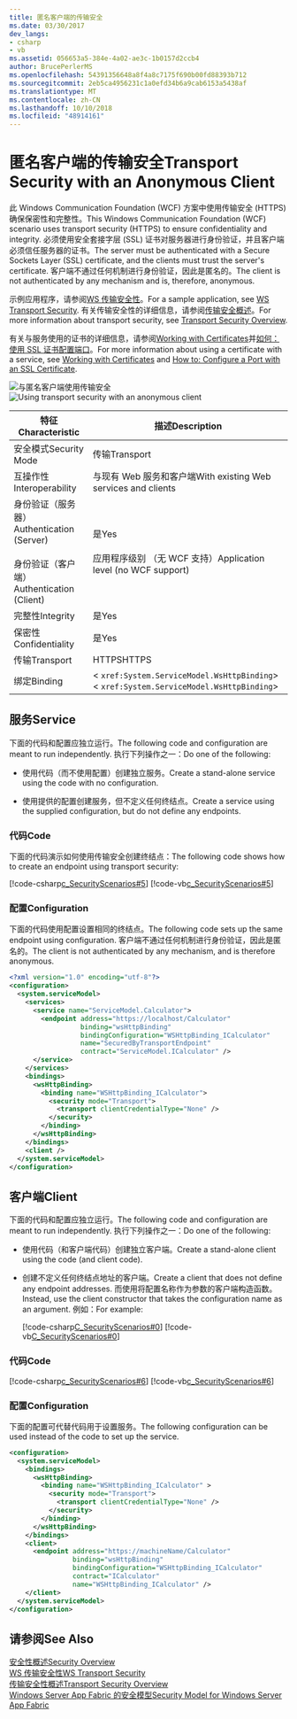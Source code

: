 ```yaml
---
title: 匿名客户端的传输安全
ms.date: 03/30/2017
dev_langs:
- csharp
- vb
ms.assetid: 056653a5-384e-4a02-ae3c-1b0157d2ccb4
author: BrucePerlerMS
ms.openlocfilehash: 54391356648a8f4a8c7175f690b00fd88393b712
ms.sourcegitcommit: 2eb5ca4956231c1a0efd34b6a9cab6153a5438af
ms.translationtype: MT
ms.contentlocale: zh-CN
ms.lasthandoff: 10/10/2018
ms.locfileid: "48914161"
---
```

# <a name="transport-security-with-an-anonymous-client"></a><span data-ttu-id="e39b7-102">匿名客户端的传输安全</span><span class="sxs-lookup"><span data-stu-id="e39b7-102">Transport Security with an Anonymous Client</span></span>
<span data-ttu-id="e39b7-103">此 Windows Communication Foundation (WCF) 方案中使用传输安全 (HTTPS) 确保保密性和完整性。</span><span class="sxs-lookup"><span data-stu-id="e39b7-103">This Windows Communication Foundation (WCF) scenario uses transport security (HTTPS) to ensure confidentiality and integrity.</span></span> <span data-ttu-id="e39b7-104">必须使用安全套接字层 (SSL) 证书对服务器进行身份验证，并且客户端必须信任服务器的证书。</span><span class="sxs-lookup"><span data-stu-id="e39b7-104">The server must be authenticated with a Secure Sockets Layer (SSL) certificate, and the clients must trust the server's certificate.</span></span> <span data-ttu-id="e39b7-105">客户端不通过任何机制进行身份验证，因此是匿名的。</span><span class="sxs-lookup"><span data-stu-id="e39b7-105">The client is not authenticated by any mechanism and is, therefore, anonymous.</span></span>  
  
 <span data-ttu-id="e39b7-106">示例应用程序，请参阅[WS 传输安全性](../../../../docs/framework/wcf/samples/ws-transport-security.md)。</span><span class="sxs-lookup"><span data-stu-id="e39b7-106">For a sample application, see [WS Transport Security](../../../../docs/framework/wcf/samples/ws-transport-security.md).</span></span> <span data-ttu-id="e39b7-107">有关传输安全性的详细信息，请参阅[传输安全概述](../../../../docs/framework/wcf/feature-details/transport-security-overview.md)。</span><span class="sxs-lookup"><span data-stu-id="e39b7-107">For more information about transport security, see [Transport Security Overview](../../../../docs/framework/wcf/feature-details/transport-security-overview.md).</span></span>  
  
 <span data-ttu-id="e39b7-108">有关与服务使用的证书的详细信息，请参阅[Working with Certificates](../../../../docs/framework/wcf/feature-details/working-with-certificates.md)并[如何： 使用 SSL 证书配置端口](../../../../docs/framework/wcf/feature-details/how-to-configure-a-port-with-an-ssl-certificate.md)。</span><span class="sxs-lookup"><span data-stu-id="e39b7-108">For more information about using a certificate with a service, see [Working with Certificates](../../../../docs/framework/wcf/feature-details/working-with-certificates.md) and [How to: Configure a Port with an SSL Certificate](../../../../docs/framework/wcf/feature-details/how-to-configure-a-port-with-an-ssl-certificate.md).</span></span>  
  
 <span data-ttu-id="e39b7-109">![与匿名客户端使用传输安全](../../../../docs/framework/wcf/feature-details/media/8fa2e931-0cfb-4aaa-9272-91d652b85d8d.gif "8fa2e931-0cfb-4aaa-9272-91d652b85d8d")</span><span class="sxs-lookup"><span data-stu-id="e39b7-109">![Using transport security with an anonymous client](../../../../docs/framework/wcf/feature-details/media/8fa2e931-0cfb-4aaa-9272-91d652b85d8d.gif "8fa2e931-0cfb-4aaa-9272-91d652b85d8d")</span></span>  
  
|<span data-ttu-id="e39b7-110">特征</span><span class="sxs-lookup"><span data-stu-id="e39b7-110">Characteristic</span></span>|<span data-ttu-id="e39b7-111">描述</span><span class="sxs-lookup"><span data-stu-id="e39b7-111">Description</span></span>|  
|--------------------|-----------------|  
|<span data-ttu-id="e39b7-112">安全模式</span><span class="sxs-lookup"><span data-stu-id="e39b7-112">Security Mode</span></span>|<span data-ttu-id="e39b7-113">传输</span><span class="sxs-lookup"><span data-stu-id="e39b7-113">Transport</span></span>|  
|<span data-ttu-id="e39b7-114">互操作性</span><span class="sxs-lookup"><span data-stu-id="e39b7-114">Interoperability</span></span>|<span data-ttu-id="e39b7-115">与现有 Web 服务和客户端</span><span class="sxs-lookup"><span data-stu-id="e39b7-115">With existing Web services and clients</span></span>|  
|<span data-ttu-id="e39b7-116">身份验证（服务器）</span><span class="sxs-lookup"><span data-stu-id="e39b7-116">Authentication (Server)</span></span><br /><br /> <span data-ttu-id="e39b7-117">身份验证（客户端）</span><span class="sxs-lookup"><span data-stu-id="e39b7-117">Authentication (Client)</span></span>|<span data-ttu-id="e39b7-118">是</span><span class="sxs-lookup"><span data-stu-id="e39b7-118">Yes</span></span><br /><br /> <span data-ttu-id="e39b7-119">应用程序级别 （无 WCF 支持）</span><span class="sxs-lookup"><span data-stu-id="e39b7-119">Application level (no WCF support)</span></span>|  
|<span data-ttu-id="e39b7-120">完整性</span><span class="sxs-lookup"><span data-stu-id="e39b7-120">Integrity</span></span>|<span data-ttu-id="e39b7-121">是</span><span class="sxs-lookup"><span data-stu-id="e39b7-121">Yes</span></span>|  
|<span data-ttu-id="e39b7-122">保密性</span><span class="sxs-lookup"><span data-stu-id="e39b7-122">Confidentiality</span></span>|<span data-ttu-id="e39b7-123">是</span><span class="sxs-lookup"><span data-stu-id="e39b7-123">Yes</span></span>|  
|<span data-ttu-id="e39b7-124">传输</span><span class="sxs-lookup"><span data-stu-id="e39b7-124">Transport</span></span>|<span data-ttu-id="e39b7-125">HTTPS</span><span class="sxs-lookup"><span data-stu-id="e39b7-125">HTTPS</span></span>|  
|<span data-ttu-id="e39b7-126">绑定</span><span class="sxs-lookup"><span data-stu-id="e39b7-126">Binding</span></span>|<span data-ttu-id="e39b7-127"><<!--zz xref:System.ServiceModel.WsHttpBinding --> `xref:System.ServiceModel.WsHttpBinding`></span><span class="sxs-lookup"><span data-stu-id="e39b7-127"><<!--zz xref:System.ServiceModel.WsHttpBinding --> `xref:System.ServiceModel.WsHttpBinding`></span></span>|  
  
## <a name="service"></a><span data-ttu-id="e39b7-128">服务</span><span class="sxs-lookup"><span data-stu-id="e39b7-128">Service</span></span>  
 <span data-ttu-id="e39b7-129">下面的代码和配置应独立运行。</span><span class="sxs-lookup"><span data-stu-id="e39b7-129">The following code and configuration are meant to run independently.</span></span> <span data-ttu-id="e39b7-130">执行下列操作之一：</span><span class="sxs-lookup"><span data-stu-id="e39b7-130">Do one of the following:</span></span>  
  
-   <span data-ttu-id="e39b7-131">使用代码（而不使用配置）创建独立服务。</span><span class="sxs-lookup"><span data-stu-id="e39b7-131">Create a stand-alone service using the code with no configuration.</span></span>  
  
-   <span data-ttu-id="e39b7-132">使用提供的配置创建服务，但不定义任何终结点。</span><span class="sxs-lookup"><span data-stu-id="e39b7-132">Create a service using the supplied configuration, but do not define any endpoints.</span></span>  
  
### <a name="code"></a><span data-ttu-id="e39b7-133">代码</span><span class="sxs-lookup"><span data-stu-id="e39b7-133">Code</span></span>  
 <span data-ttu-id="e39b7-134">下面的代码演示如何使用传输安全创建终结点：</span><span class="sxs-lookup"><span data-stu-id="e39b7-134">The following code shows how to create an endpoint using transport security:</span></span>  
  
 [!code-csharp[c_SecurityScenarios#5](../../../../samples/snippets/csharp/VS_Snippets_CFX/c_securityscenarios/cs/source.cs#5)]
 [!code-vb[c_SecurityScenarios#5](../../../../samples/snippets/visualbasic/VS_Snippets_CFX/c_securityscenarios/vb/source.vb#5)]  
  
### <a name="configuration"></a><span data-ttu-id="e39b7-135">配置</span><span class="sxs-lookup"><span data-stu-id="e39b7-135">Configuration</span></span>  
 <span data-ttu-id="e39b7-136">下面的代码使用配置设置相同的终结点。</span><span class="sxs-lookup"><span data-stu-id="e39b7-136">The following code sets up the same endpoint using configuration.</span></span> <span data-ttu-id="e39b7-137">客户端不通过任何机制进行身份验证，因此是匿名的。</span><span class="sxs-lookup"><span data-stu-id="e39b7-137">The client is not authenticated by any mechanism, and is therefore anonymous.</span></span>  
  
```xml  
<?xml version="1.0" encoding="utf-8"?>  
<configuration>  
  <system.serviceModel>  
    <services>  
      <service name="ServiceModel.Calculator">  
        <endpoint address="https://localhost/Calculator"   
                  binding="wsHttpBinding"  
                  bindingConfiguration="WSHttpBinding_ICalculator"   
                  name="SecuredByTransportEndpoint"  
                  contract="ServiceModel.ICalculator" />  
      </service>  
    </services>  
    <bindings>  
      <wsHttpBinding>  
        <binding name="WSHttpBinding_ICalculator">  
          <security mode="Transport">  
            <transport clientCredentialType="None" />  
          </security>  
        </binding>  
      </wsHttpBinding>  
    </bindings>  
    <client />  
  </system.serviceModel>  
</configuration>  
```  
  
## <a name="client"></a><span data-ttu-id="e39b7-138">客户端</span><span class="sxs-lookup"><span data-stu-id="e39b7-138">Client</span></span>  
 <span data-ttu-id="e39b7-139">下面的代码和配置应独立运行。</span><span class="sxs-lookup"><span data-stu-id="e39b7-139">The following code and configuration are meant to run independently.</span></span> <span data-ttu-id="e39b7-140">执行下列操作之一：</span><span class="sxs-lookup"><span data-stu-id="e39b7-140">Do one of the following:</span></span>  
  
-   <span data-ttu-id="e39b7-141">使用代码（和客户端代码）创建独立客户端。</span><span class="sxs-lookup"><span data-stu-id="e39b7-141">Create a stand-alone client using the code (and client code).</span></span>  
  
-   <span data-ttu-id="e39b7-142">创建不定义任何终结点地址的客户端。</span><span class="sxs-lookup"><span data-stu-id="e39b7-142">Create a client that does not define any endpoint addresses.</span></span> <span data-ttu-id="e39b7-143">而使用将配置名称作为参数的客户端构造函数。</span><span class="sxs-lookup"><span data-stu-id="e39b7-143">Instead, use the client constructor that takes the configuration name as an argument.</span></span> <span data-ttu-id="e39b7-144">例如：</span><span class="sxs-lookup"><span data-stu-id="e39b7-144">For example:</span></span>  
  
     [!code-csharp[C_SecurityScenarios#0](../../../../samples/snippets/csharp/VS_Snippets_CFX/c_securityscenarios/cs/source.cs#0)]
     [!code-vb[C_SecurityScenarios#0](../../../../samples/snippets/visualbasic/VS_Snippets_CFX/c_securityscenarios/vb/source.vb#0)]  
  
### <a name="code"></a><span data-ttu-id="e39b7-145">代码</span><span class="sxs-lookup"><span data-stu-id="e39b7-145">Code</span></span>  
 [!code-csharp[c_SecurityScenarios#6](../../../../samples/snippets/csharp/VS_Snippets_CFX/c_securityscenarios/cs/source.cs#6)]
 [!code-vb[c_SecurityScenarios#6](../../../../samples/snippets/visualbasic/VS_Snippets_CFX/c_securityscenarios/vb/source.vb#6)]  
  
### <a name="configuration"></a><span data-ttu-id="e39b7-146">配置</span><span class="sxs-lookup"><span data-stu-id="e39b7-146">Configuration</span></span>  
 <span data-ttu-id="e39b7-147">下面的配置可代替代码用于设置服务。</span><span class="sxs-lookup"><span data-stu-id="e39b7-147">The following configuration can be used instead of the code to set up the service.</span></span>  
  
```xml  
<configuration>  
  <system.serviceModel>  
    <bindings>  
      <wsHttpBinding>  
        <binding name="WSHttpBinding_ICalculator" >  
          <security mode="Transport">  
            <transport clientCredentialType="None" />  
          </security>  
        </binding>  
      </wsHttpBinding>  
    </bindings>  
    <client>  
      <endpoint address="https://machineName/Calculator"   
                binding="wsHttpBinding"  
                bindingConfiguration="WSHttpBinding_ICalculator"   
                contract="ICalculator"  
                name="WSHttpBinding_ICalculator" />  
    </client>  
  </system.serviceModel>  
</configuration>  
```  
  
## <a name="see-also"></a><span data-ttu-id="e39b7-148">请参阅</span><span class="sxs-lookup"><span data-stu-id="e39b7-148">See Also</span></span>  
 [<span data-ttu-id="e39b7-149">安全性概述</span><span class="sxs-lookup"><span data-stu-id="e39b7-149">Security Overview</span></span>](../../../../docs/framework/wcf/feature-details/security-overview.md)  
 [<span data-ttu-id="e39b7-150">WS 传输安全性</span><span class="sxs-lookup"><span data-stu-id="e39b7-150">WS Transport Security</span></span>](../../../../docs/framework/wcf/samples/ws-transport-security.md)  
 [<span data-ttu-id="e39b7-151">传输安全性概述</span><span class="sxs-lookup"><span data-stu-id="e39b7-151">Transport Security Overview</span></span>](../../../../docs/framework/wcf/feature-details/transport-security-overview.md)  
 [<span data-ttu-id="e39b7-152">Windows Server App Fabric 的安全模型</span><span class="sxs-lookup"><span data-stu-id="e39b7-152">Security Model for Windows Server App Fabric</span></span>](https://go.microsoft.com/fwlink/?LinkID=201279&clcid=0x409)
